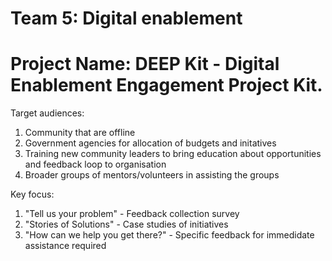 # Team 5: Digital enablement

# Project Name: DEEP Kit - Digital Enablement Engagement Project Kit.

Target audiences:

1) Community that are offline 
2) Government agencies for allocation of budgets and initatives
3) Training new community leaders to bring education about opportunities and feedback loop to organisation
4) Broader groups of mentors/volunteers in assisting the groups

Key focus:

1) "Tell us your problem" - Feedback collection survey
2) "Stories of Solutions" - Case studies of initiatives
3) "How can we help you get there?" - Specific feedback for immedidate assistance required


